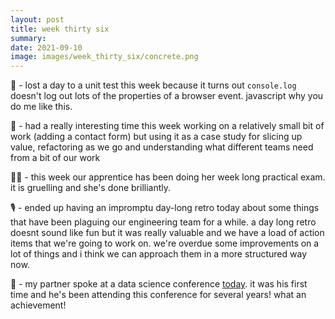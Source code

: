 ```yaml
---
layout: post
title: week thirty six
summary:
date: 2021-09-10
image: images/week_thirty_six/concrete.png
---
```


🤯 - lost a day to a unit test this week because it turns out `console.log` doesn't log out lots of the properties of a browser event. javascript why you do me like this.

📝 - had a really interesting time this week working on a relatively small bit of work (adding a contact form) but using it as a case study for slicing up value, refactoring as we go and understanding what different teams need from a bit of our work

👩‍🎓 - this week our apprentice has been doing her week long practical exam. it is gruelling and she's done brilliantly.

🎙 - ended up having an impromptu day-long retro today about some things that have been plaguing our engineering team for a while. a day long retro doesnt sound like fun but it was really valuable and we have a load of action items that we're going to work on. we're overdue some improvements on a lot of things and i think we can approach them in a more structured way now.

🕺 - my partner spoke at a data science conference [today][1]. it was his first time and he's been attending this conference for several years! what an achievement!

[1]: https://twitter.com/Datacove1/status/1436339558539538434?s=20 "tweet about dan's talk"
